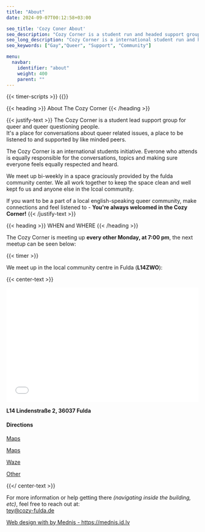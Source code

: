 ```yaml
---
title: "About"
date: 2024-09-07T00:12:58+03:00

seo_title: 'Cozy Coner About'
seo_description: "Cozy Corner is a student run and headed support group for queer and queer-questioning folks. Come and join our bi-weekly meetups!"
seo_long_description: "Cozy Corner is a international student run and headed support group for queer and queer-questioning folks. We have bi-weekly meetups where we talk about issues or anything that is on our mind! Come and join us!"
seo_keywords: ["Gay","Queer", "Support", "Community"]

menu:
  navbar:
    identifier: "about"
    weight: 400 
    parent: ""
---
```


{{< timer-scripts >}}
{{<corner-flags>}}


{{< heading >}}
About The Cozy Corner
{{< /heading >}}

{{< justify-text >}}
The Cozy Corner is a student lead support group for queer and queer questioning people.\
It's a place for conversations about queer related issues, a place to be listened to and supported by like minded peers.

The Cozy Corner is an international students initiative. Everone who attends is equally responsible for the conversations, topics and making sure everyone feels equally respected and heard.

We meet up bi-weekly in a space graciously provided by the fulda community center.
We all work together to keep the space clean and well kept fo us and anyone else in the lcoal community. 

If you want to be a part of a local english-speaking queer community, make connections and feel listened to - __You're always welcomed in the Cozy Corner!__
{{< /justify-text >}}

{{< heading >}}
WHEN and WHERE
{{< /heading >}}

  The Cozy Corner is meeting up __every other Monday, at 7:00 pm__, the next meetup can be seen below:

  {{< timer >}}

  We meet up in the local community centre in Fulda (**L14ZWO**):

  {{< center-text >}}
  <iframe width="100%" height="300px" frameborder="0" allowfullscreen allow="geolocation" src="//umap.openstreetmap.fr/en/map/untitled-map_1111619?scaleControl=false&miniMap=false&scrollWheelZoom=false&zoomControl=false&editMode=disabled&moreControl=false&searchControl=null&tilelayersControl=false&embedControl=null&datalayersControl=false&onLoadPanel=none&captionBar=false&captionMenus=false&fullscreenControl=false&captionControl=false&locateControl=false&measureControl=false&editinosmControl=false&starControl=false"></iframe>

  **L14 Lindenstraße 2, 36037 Fulda**
  <!-- Directions -->
  <h4>Directions</h4>

  <div class="d-flex justify-content-center pt-2" id="directions">

  <a class="btn btn-primary m-1" rel="nofollow" href="https://www.google.com/maps/dir/?api=1&destination=L14zwo,%20Lindenstra%C3%9Fe%202,%20Innenstadt,%2036037%20Fulda,%20Deutschland" role="button" tabindex=1> <i class="bi bi-google" alt="Google"></i> Maps</a>

  <a class="btn btn-primary m-1" rel="nofollow" href="https://maps.apple.com/?daddr=L14zwo,%20Lindenstra%C3%9Fe%202,%20Innenstadt,%2036037%20Fulda,%20Deutschland" role="button" tabindex=2> <i class="bi bi-apple" alt="Apple"></i> Maps</a>

  <a class="btn btn-primary m-1" rel="nofollow" href="https://www.waze.com/ul?ll=50.5547,9.6784941&navigate=yes" role="button" tabindex=3> <i class="bi bi-cursor-fill" ></i> Waze</a>

  <a class="btn btn-primary m-1" rel="nofollow" href="geo:50.5547,9.6784941" role="button" tabindex=4> <i class="bi bi-compass-fill" ></i> Other</a>

  </div>
  
  {{</ center-text >}}

For more information or help getting there _(navigating inside the building, etc)_, feel free to reach out at:\
[tey@cozy-fulda.de](mailto:tey@cozy-fulda.de)

<!-- Gotta have some self promo xD -->
<div class="pt-2">
<a class="opacity-50 text-decoration-none" href="https://mednis.id.lv/?sref=cozy-fulda">Web design with <i class="bi bi-heart-fill"></i> by Mednis - https://mednis.id.lv</a>
</div>